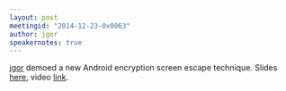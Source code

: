 ```yaml
---
layout: post
meetingid: "2014-12-23-0x0063"
author: jgor
speakernotes: true
---
```


[jgor](https://twitter.com/indiecom) demoed a new Android encryption screen escape technique. Slides [here](http://indiecom.org/misc/android_stuff3/), video [link](https://www.youtube.com/watch?v=aDIFmFDuzHI).

